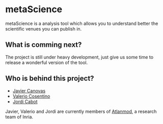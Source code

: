 # metaScience

metaScience is a analysis tool which allows you to understand better the scientific venues you can publish in.

## What is comming next?

The project is still under heavy development, just give us some time to release a wonderful version of the tool.

## Who is behind this project?

* [Javier Canovas](http://github.com/jlcanovas/ "Javier Canovas")
* [Valerio Cosentino](http://github.com/valeriocos/ "Valerio Cosentino")
* [Jordi Cabot](http://github.com/jcabot/ "Jordi Cabot")

Javier, Valerio and Jordi are currently members of [Atlanmod](http://www.emn.fr/z-info/atlanmod), a research team of Inria.
